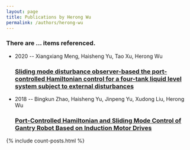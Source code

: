 ```yaml
---
layout: page
title: Publications by Herong Wu
permalink: /authors/herong-wu
---
```


<h3 id="number-posts">There are ... items referenced.</h3>
<ul class="post-list">
<li><span class='post-meta'>2020 -- Xiangxiang Meng, Haisheng Yu, Tao Xu, Herong Wu</span><h3><a class='post-link' href="{{ site.baseurl }}/sliding-mode-disturbance-observer-based-the-port-controlled-hamiltonian-control-for-a-four-tank-liquid-level-system-subject-to-external-disturbances">Sliding mode disturbance observer-based the port-controlled Hamiltonian control for a four-tank liquid level system subject to external disturbances</a></h3></li>
<li><span class='post-meta'>2018 -- Bingkun Zhao, Haisheng Yu, Jinpeng Yu, Xudong Liu, Herong Wu</span><h3><a class='post-link' href="{{ site.baseurl }}/port-controlled-hamiltonian-and-sliding-mode-control-of-gantry-robot-based-on-induction-motor-drives">Port-Controlled Hamiltonian and Sliding Mode Control of Gantry Robot Based on Induction Motor Drives</a></h3></li>

</ul>
{% include count-posts.html %}
